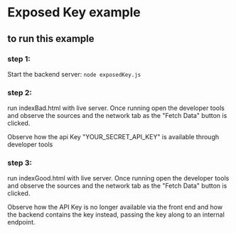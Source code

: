 # Exposed Key example

## to run this example
### step 1:
Start the backend server: `node exposedKey.js`

### step 2:
run indexBad.html with live server. Once running open the developer tools and observe the sources and the network tab as the "Fetch Data" button is clicked.

Observe how the api Key "YOUR_SECRET_API_KEY" is available through developer tools

### step 3:
run indexGood.html with live server. Once running open the developer tools and observe the sources and the network tab as the "Fetch Data" button is clicked.

Observe how the API Key is no longer available via the front end and how the backend contains the key instead, passing the key along to an internal endpoint.